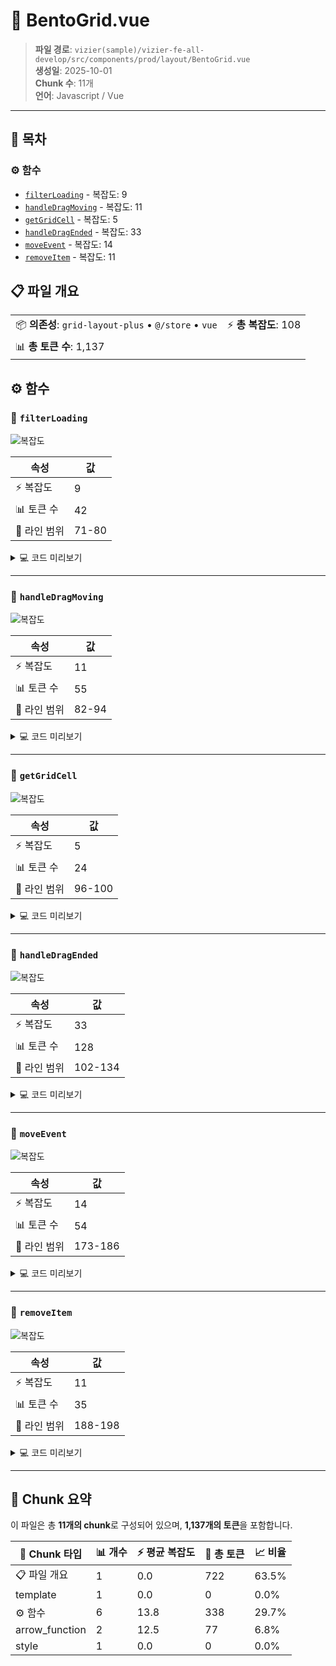 # 📄 BentoGrid.vue

> **파일 경로**: `vizier(sample)/vizier-fe-all-develop/src/components/prod/layout/BentoGrid.vue`  
> **생성일**: 2025-10-01  
> **Chunk 수**: 11개  
> **언어**: Javascript / Vue
---




## 📑 목차

### ⚙️ 함수
- [`filterLoading`](#function-filterloading) - 복잡도: 9
- [`handleDragMoving`](#function-handledragmoving) - 복잡도: 11
- [`getGridCell`](#function-getgridcell) - 복잡도: 5
- [`handleDragEnded`](#function-handledragended) - 복잡도: 33
- [`moveEvent`](#function-moveevent) - 복잡도: 14
- [`removeItem`](#function-removeitem) - 복잡도: 11


## 📋 파일 개요

| | |
|--|--|
| 📦 **의존성**: `grid-layout-plus` • `@/store` • `vue` | ⚡ **총 복잡도**: 108 |
| 📊 **총 토큰 수**: 1,137 |  |




## ⚙️ 함수

### <a id="function-filterloading"></a>🔧 `filterLoading`

![복잡도](https://img.shields.io/badge/복잡도-9-orange)

| 속성 | 값 |
|------|----|
| ⚡ 복잡도 | 9 |
| 📊 토큰 수 | 42 |
| 📍 라인 범위 | 71-80 |





<details>
<summary>💻 코드 미리보기</summary>

```javascript
function filterLoading(x, y) {
  const itemIndex = layout.value.findIndex(
    (item) => item.name === "" && item.x === x && item.y === y
  );

  layout.value = layout.value.map((item, index) => {
    return { ...item, loading: index === itemIndex };
  });
  return itemIndex + 1;
}...
```

**Chunk 메타데이터**
- 🆔 **ID**: `f772f18afa7b`
- 🏷️ **태그**: `function, javascript`

</details>

---

### <a id="function-handledragmoving"></a>🔧 `handleDragMoving`

![복잡도](https://img.shields.io/badge/복잡도-11-red)

| 속성 | 값 |
|------|----|
| ⚡ 복잡도 | 11 |
| 📊 토큰 수 | 55 |
| 📍 라인 범위 | 82-94 |





<details>
<summary>💻 코드 미리보기</summary>

```javascript
function handleDragMoving(event) {
  const { mouseAt, dragItem } = event.detail;
  const parentRect = wrapper.value?.getBoundingClientRect();

  if (!parentRect || !gridLayoutRef.value) return;

  const cellWidth = parentRect.width / 3;
  const cellHeight = parentRect.height / 2;
  const mouseX = mouseAt.x - parentRect.left;
  const mouseY = mouseAt.y - parentRect.top;
  const gridCell = getGridCell(mouseX, mouseY, cellWidth, cellHeight);
  dragItem.i = filterLoading(gridCell.col, gridCell.row);
}...
```

**Chunk 메타데이터**
- 🆔 **ID**: `b6b47ea1541f`
- 🏷️ **태그**: `function, javascript`

</details>

---

### <a id="function-getgridcell"></a>🔧 `getGridCell`

![복잡도](https://img.shields.io/badge/복잡도-5-green)

| 속성 | 값 |
|------|----|
| ⚡ 복잡도 | 5 |
| 📊 토큰 수 | 24 |
| 📍 라인 범위 | 96-100 |





<details>
<summary>💻 코드 미리보기</summary>

```javascript
function getGridCell(mouseX, mouseY, cellWidth, cellHeight) {
  const col = Math.floor(mouseX / cellWidth);
  const row = Math.floor(mouseY / cellHeight);
  return { col, row };
}...
```

**Chunk 메타데이터**
- 🆔 **ID**: `46caff3238c0`
- 🏷️ **태그**: `function, javascript`

</details>

---

### <a id="function-handledragended"></a>🔧 `handleDragEnded`

![복잡도](https://img.shields.io/badge/복잡도-33-red)

| 속성 | 값 |
|------|----|
| ⚡ 복잡도 | 33 |
| 📊 토큰 수 | 128 |
| 📍 라인 범위 | 102-134 |





<details>
<summary>💻 코드 미리보기</summary>

```javascript
async function handleDragEnded(event) {
  const { mouseAt, dragItem } = event.detail;
  const parentRect = wrapper.value?.getBoundingClientRect();
  if (!parentRect) return;
  const cellWidth = parentRect.width / 3;
  const cellHeight = parentRect.height / 2;
  const mouseX = mouseAt.x - parentRect.left;
  const mouseY = mouseAt.y - parentRect.top;
  const gridCell = getGridCell(mouseX, mouseY, cellWidth, cellHeight);
  setTimeout(() => {
    layout.value = layout.value.map((item) => {
      return { ...item, loading: false };
    });
  }, 300);
  const itemIndex = layout.value.findIndex(
    (item) => item.name === dragItem.name
  );
  const currentItem = layout.value.find(
    (item) => item.x === gridCell.col && item.y === gridCell.row
  );
  if (currentItem.name) {
    showSnackbar("It...
```

**Chunk 메타데이터**
- 🆔 **ID**: `4c9f3f60ef30`
- 🏷️ **태그**: `function, javascript`

</details>

---

### <a id="function-moveevent"></a>🔧 `moveEvent`

![복잡도](https://img.shields.io/badge/복잡도-14-red)

| 속성 | 값 |
|------|----|
| ⚡ 복잡도 | 14 |
| 📊 토큰 수 | 54 |
| 📍 라인 범위 | 173-186 |





<details>
<summary>💻 코드 미리보기</summary>

```javascript
function moveEvent(i, newX, newY) {
  const currentItem = layout.value.find((item) => item.i === i);
  const swappedItem = layout.value.find(
    (item) => item.x === newX && item.y === newY
  );
  if (currentItem && swappedItem) {
    const tempX = swappedItem.x;
    const tempY = swappedItem.y;
    swappedItem.x = currentItem.x;
    swappedItem.y = currentItem.y;
    currentItem.x = tempX;
    currentItem.y = tempY;
  }
}...
```

**Chunk 메타데이터**
- 🆔 **ID**: `114bd979424e`
- 🏷️ **태그**: `function, javascript`

</details>

---

### <a id="function-removeitem"></a>🔧 `removeItem`

![복잡도](https://img.shields.io/badge/복잡도-11-red)

| 속성 | 값 |
|------|----|
| ⚡ 복잡도 | 11 |
| 📊 토큰 수 | 35 |
| 📍 라인 범위 | 188-198 |





<details>
<summary>💻 코드 미리보기</summary>

```javascript
function removeItem(id) {
  const currentItem = layout.value.find((item) => item.i === id);
  if (currentItem) {
    currentItem.code = "";
    currentItem.name = "";
    currentItem.desc = "";
    currentItem.id = "";
  } else {
    showSnackbar("Cannot delete item", "error");
  }
}...
```

**Chunk 메타데이터**
- 🆔 **ID**: `dee94121915d`
- 🏷️ **태그**: `function, javascript`

</details>

---



## 🧩 Chunk 요약

이 파일은 총 **11개의 chunk**로 구성되어 있으며, **1,137개의 토큰**을 포함합니다.

| 🧩 Chunk 타입 | 📊 개수 | ⚡ 평균 복잡도 | 📝 총 토큰 | 📈 비율 |
|---------------|--------|-------------|----------|--------|
| 📋 파일 개요 | 1 | 0.0 | 722 | 63.5% |
| template | 1 | 0.0 | 0 | 0.0% |
| ⚙️ 함수 | 6 | 13.8 | 338 | 29.7% |
| arrow_function | 2 | 12.5 | 77 | 6.8% |
| style | 1 | 0.0 | 0 | 0.0% |

